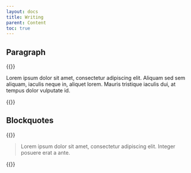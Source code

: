```yaml
---
layout: docs
title: Writing
parent: Content
toc: true
---
```


## Paragraph
{{<example>}}
<p>Lorem ipsum dolor sit amet, consectetur adipiscing elit. Aliquam sed sem aliquam, iaculis neque in, aliquet lorem. Mauris tristique iaculis dui, at tempus dolor vulputate id.</p>
{{</example>}}

## Blockquotes
{{<example>}}
<blockquote>
  Lorem ipsum dolor sit amet, consectetur adipiscing elit. Integer posuere erat a ante.
</blockquote>
{{</example>}}
